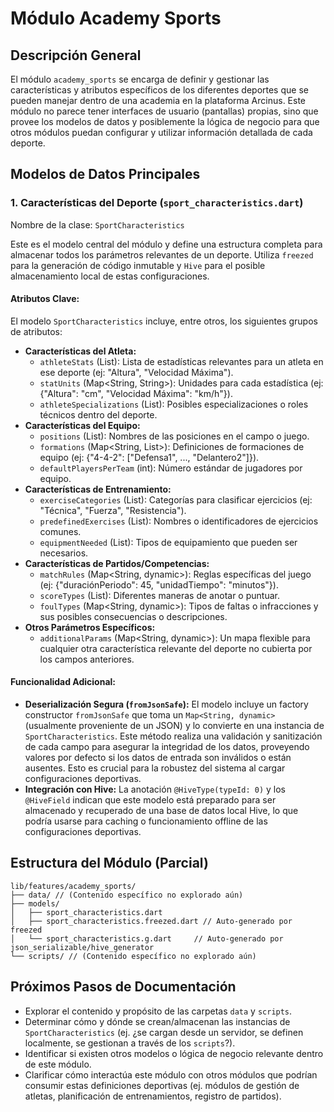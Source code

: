 # Módulo Academy Sports

## Descripción General

El módulo `academy_sports` se encarga de definir y gestionar las características y atributos específicos de los diferentes deportes que se pueden manejar dentro de una academia en la plataforma Arcinus. Este módulo no parece tener interfaces de usuario (pantallas) propias, sino que provee los modelos de datos y posiblemente la lógica de negocio para que otros módulos puedan configurar y utilizar información detallada de cada deporte.

## Modelos de Datos Principales

### 1. Características del Deporte (`sport_characteristics.dart`)

Nombre de la clase: `SportCharacteristics`

Este es el modelo central del módulo y define una estructura completa para almacenar todos los parámetros relevantes de un deporte. Utiliza `freezed` para la generación de código inmutable y `Hive` para el posible almacenamiento local de estas configuraciones.

#### Atributos Clave:

El modelo `SportCharacteristics` incluye, entre otros, los siguientes grupos de atributos:

*   **Características del Atleta:**
    *   `athleteStats` (List<String>): Lista de estadísticas relevantes para un atleta en ese deporte (ej: "Altura", "Velocidad Máxima").
    *   `statUnits` (Map<String, String>): Unidades para cada estadística (ej: {"Altura": "cm", "Velocidad Máxima": "km/h"}).
    *   `athleteSpecializations` (List<String>): Posibles especializaciones o roles técnicos dentro del deporte.
*   **Características del Equipo:**
    *   `positions` (List<String>): Nombres de las posiciones en el campo o juego.
    *   `formations` (Map<String, List<String>>): Definiciones de formaciones de equipo (ej: {"4-4-2": ["Defensa1", ..., "Delantero2"]}).
    *   `defaultPlayersPerTeam` (int): Número estándar de jugadores por equipo.
*   **Características de Entrenamiento:**
    *   `exerciseCategories` (List<String>): Categorías para clasificar ejercicios (ej: "Técnica", "Fuerza", "Resistencia").
    *   `predefinedExercises` (List<String>): Nombres o identificadores de ejercicios comunes.
    *   `equipmentNeeded` (List<String>): Tipos de equipamiento que pueden ser necesarios.
*   **Características de Partidos/Competencias:**
    *   `matchRules` (Map<String, dynamic>): Reglas específicas del juego (ej: {"duraciónPeriodo": 45, "unidadTiempo": "minutos"}).
    *   `scoreTypes` (List<String>): Diferentes maneras de anotar o puntuar.
    *   `foulTypes` (Map<String, dynamic>): Tipos de faltas o infracciones y sus posibles consecuencias o descripciones.
*   **Otros Parámetros Específicos:**
    *   `additionalParams` (Map<String, dynamic>): Un mapa flexible para cualquier otra característica relevante del deporte no cubierta por los campos anteriores.

#### Funcionalidad Adicional:

*   **Deserialización Segura (`fromJsonSafe`):** El modelo incluye un factory constructor `fromJsonSafe` que toma un `Map<String, dynamic>` (usualmente proveniente de un JSON) y lo convierte en una instancia de `SportCharacteristics`. Este método realiza una validación y sanitización de cada campo para asegurar la integridad de los datos, proveyendo valores por defecto si los datos de entrada son inválidos o están ausentes. Esto es crucial para la robustez del sistema al cargar configuraciones deportivas.
*   **Integración con Hive:** La anotación `@HiveType(typeId: 0)` y los `@HiveField` indican que este modelo está preparado para ser almacenado y recuperado de una base de datos local Hive, lo que podría usarse para caching o funcionamiento offline de las configuraciones deportivas.

## Estructura del Módulo (Parcial)

```
lib/features/academy_sports/
├── data/ // (Contenido específico no explorado aún)
├── models/
│   ├── sport_characteristics.dart
│   ├── sport_characteristics.freezed.dart // Auto-generado por freezed
│   └── sport_characteristics.g.dart     // Auto-generado por json_serializable/hive_generator
└── scripts/ // (Contenido específico no explorado aún)
```

## Próximos Pasos de Documentación

*   Explorar el contenido y propósito de las carpetas `data` y `scripts`.
*   Determinar cómo y dónde se crean/almacenan las instancias de `SportCharacteristics` (ej. ¿se cargan desde un servidor, se definen localmente, se gestionan a través de los `scripts`?).
*   Identificar si existen otros modelos o lógica de negocio relevante dentro de este módulo.
*   Clarificar cómo interactúa este módulo con otros módulos que podrían consumir estas definiciones deportivas (ej. módulos de gestión de atletas, planificación de entrenamientos, registro de partidos). 